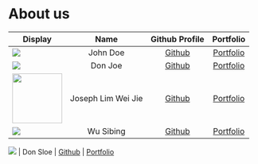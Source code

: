 # About us

Display | Name | Github Profile | Portfolio 
--------|:----:|:--------------:|:---------:
![](https://via.placeholder.com/100.png?text=Photo) | John Doe | [Github](https://github.com/) | [Portfolio](docs/team/johndoe.md)
![](https://via.placeholder.com/100.png?text=Photo) | Don Joe | [Github](https://github.com/) | [Portfolio](docs/team/johndoe.md)
<img src="https://user-images.githubusercontent.com/59989652/78684285-dd7c9600-7922-11ea-8eb3-1f48e0764e78.PNG" width="100" height="100" /> | Joseph Lim Wei Jie | [Github](https://github.com/JosephLimWeiJie) | [Portfolio](team/josephlimweijie.md)
![](https://via.placeholder.com/100.png?text=Photo) | Wu Sibing | [Github](https://github.com/SibingWu) | [Portfolio](team/sibingwu.md)

![](https://via.placeholder.com/100.png?text=Photo) | Don Sloe | [Github](https://github.com/) | [Portfolio](docs/team/johndoe.md)
